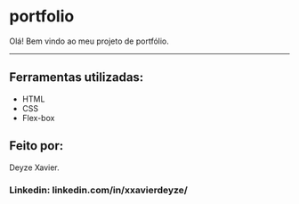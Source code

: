# portfolio
Olá! Bem vindo ao meu projeto de portfólio.

****

## Ferramentas utilizadas:

* HTML
* CSS
* Flex-box

## Feito por: 

Deyze Xavier.

### Linkedin: linkedin.com/in/xxavierdeyze/
